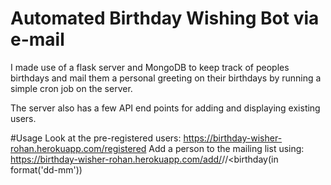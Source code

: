 # Automated Birthday Wishing Bot via e-mail
I made use of a flask server and MongoDB to keep track of peoples birthdays and mail them a personal greeting on their birthdays by running a simple cron job on the server. 

The server also has a few API end points for adding and displaying existing users.

#Usage
Look at the pre-registered users: https://birthday-wisher-rohan.herokuapp.com/registered
Add a person to the mailing list using: https://birthday-wisher-rohan.herokuapp.com/add/<name>/<email>/<birthday(in format('dd-mm'))
